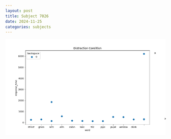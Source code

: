 ```yaml
---
layout: post
title: Subject 7026
date: 2024-11-25
categories: subjects
---
```


![](data/7026/run-13/7026_rt_acc_fuzzy_delay.png)
